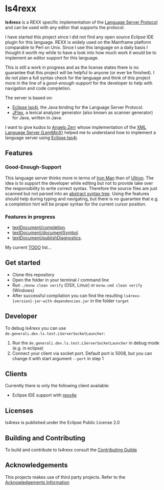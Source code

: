 # ls4rexx

**ls4rexx** is a REXX specific implementation of the 
[Language Server Protocol](https://microsoft.github.io/language-server-protocol/)
and can be used with any editor that supports the protocol. 

I have started this project since I did not find any open source Eclipse IDE plugin
for this language. REXX is widely used on the Mainframe platform comparable to Perl on Unix.
Since I use this language on a daily basis I thought it worth my while to have a look
into how much work it would be to implement an editor support for this language.

This is still a work in progress and as the license states there is no guarantee that this 
project will be helpful to anyone (or ever be finished). I do not plan a full syntax check 
for the language and think of this project more in the line of a  _good-enough-support_  for
the developer to help with navigation and code completion.

The server is based on:

* [Eclipse lsp4j](https://projects.eclipse.org/projects/technology.lsp4j), the Java binding for the Language Server Protocol.
* [JFlex](https://jflex.de/), a lexical analyzer generator (also known as scanner generator) for Java, written in Java.

I want to give kudos to [Angelo Zerr](https://github.com/angelozerr) whose implementation of the
[XML Language Server (LemMinX)](https://github.com/angelozerr/lemminx) helped me to understand
how to implement a language server using [Eclipse lsp4j](https://projects.eclipse.org/projects/technology.lsp4j).  

## Features

### Good-Enough-Support

This language server thinks more in terms of [Iron Man](https://en.wikipedia.org/wiki/Iron_Man) than of 
[Ultron](https://en.wikipedia.org/wiki/Ultron). The idea is to support the developer while editing but not
to provide take over the responsibility to write correct syntax. Therefore the source files are just scanned 
but not parsed into an [abstract syntax tree](https://en.wikipedia.org/wiki/Abstract_syntax_tree). Using the 
features should help during typing and navigating, but there is no guarantee that e.g. a completion hint will 
be proper syntax for the current cursor position.

### Features in progress

* [textDocument/completion](https://microsoft.github.io/language-server-protocol/specification#textDocument_completion).
* [textDocument/documentSymbol](https://microsoft.github.io/language-server-protocol/specification#textDocument_documentSymbol).
* [textDocument/publishDiagnostics](https://microsoft.github.io/language-server-protocol/specification#textDocument_publishDiagnostics).

My current [TODO](TODO.md) list...  

## Get started

* Clone this repository
* Open the folder in your terminal / command line
* Run `./mvnw clean verify` (OSX, Linux) or `mvnw.cmd clean verify` (Windows)
* After successful compilation you can find the resulting `ls4rexx-{version}-jar-with-dependencies.jar` in the folder `target`

## Developer

To debug ls4rexx you can use `de.generali.dev.ls.test.LServerSocketLauncher`:

1. Run the `de.generali.dev.ls.test.LServerSocketLauncher` in debug mode (e.g. in eclipse)
2. Connect your client via socket port. Default port is 5008, but you can change it with start argument `--port` in step 1

## Clients

Currently there is only the following client available:

* Eclipse IDE support with [rexx4e](https://github.com/generaliinformatik/rexx4e "rexx4e")

## Licenses

ls4rexx is published under the Eclipse Public License 2.0

## Building and Contributing

To build and contribute to ls4rexx consult the [Contributing Guilde](CONTRIBUTING.md)

## Acknowledgements

This projects makes use of third party projects. Refer to the [Acknowledgements Information](ACKNOWLEDGEMENT.md)   
